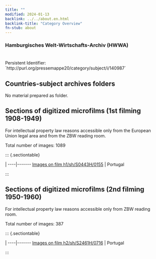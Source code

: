 ```yaml
---
title: ""
modified: 2024-01-13
backlink: ../../about.en.html
backlink-title: "Category Overview"
fn-stub: about
---
```


### Hamburgisches Welt-Wirtschafts-Archiv (HWWA)

# 

<div class="hint">Persistent Identifier: `http://purl.org/pressemappe20/category/subject/i/140987`</div>







## Countries-subject archives folders





No material prepared as folder.



<a id="filmsections" />

## Sections of digitized microfilms (1st filming 1908-1949)

<p>For intellectual property law reasons accessible only from the European Union legal area and from the ZBW reading room.</p>



<p>Total number of images: 1089</p>




::: {.sectiontable}

 | 
----|-------
<a class="btn" href="https://pm20.zbw.eu/film/h1/sh/S0443H/0155" rel="nofollow">Images on film h1/sh/S0443H/0155</a> | Portugal


:::




## Sections of digitized microfilms (2nd filming 1950-1960)

<p>For intellectual property law reasons accessible only from ZBW reading room.</p>



<p>Total number of images: 387</p>




::: {.sectiontable}

 | 
----|-------
<a class="btn" href="https://pm20.zbw.eu/film/h2/sh/S2461H/0716" rel="nofollow">Images on film h2/sh/S2461H/0716</a> | Portugal


:::
















